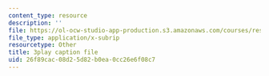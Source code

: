 ```yaml
---
content_type: resource
description: ''
file: https://ol-ocw-studio-app-production.s3.amazonaws.com/courses/res-tll-004-stem-concept-videos-fall-2013/26f89cac08d25d82b0ea0cc26e6f08c7_w4y12u5S0HE.vtt
file_type: application/x-subrip
resourcetype: Other
title: 3play caption file
uid: 26f89cac-08d2-5d82-b0ea-0cc26e6f08c7
---
```

